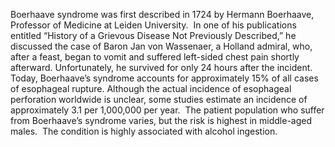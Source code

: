 Boerhaave syndrome was first described in 1724 by Hermann Boerhaave, Professor of Medicine at Leiden University.  In one of his publications entitled “History of a Grievous Disease Not Previously Described,” he discussed the case of Baron Jan von Wassenaer, a Holland admiral, who, after a feast, began to vomit and suffered left-sided chest pain shortly afterward. Unfortunately, he survived for only 24 hours after the incident. Today, Boerhaave’s syndrome accounts for approximately 15% of all cases of esophageal rupture. Although the actual incidence of esophageal perforation worldwide is unclear, some studies estimate an incidence of approximately 3.1 per 1,000,000 per year.  The patient population who suffer from Boerhaave’s syndrome varies, but the risk is highest in middle-aged males.  The condition is highly associated with alcohol ingestion.